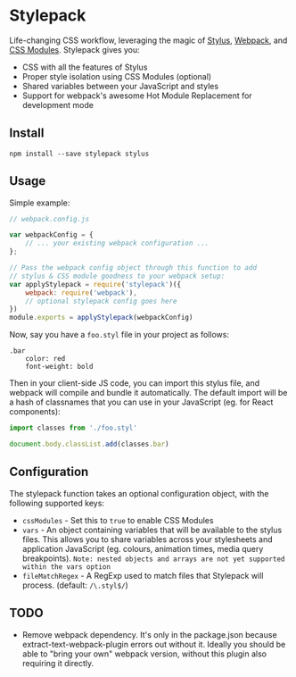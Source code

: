 # Stylepack

Life-changing CSS workflow, leveraging the magic of [Stylus](https://learnboost.github.io/stylus/),
[Webpack](http://webpack.github.io), and [CSS Modules](https://github.com/css-modules/css-modules).
Stylepack gives you:

* CSS with all the features of Stylus
* Proper style isolation using CSS Modules (optional)
* Shared variables between your JavaScript and styles
* Support for webpack's awesome Hot Module Replacement for development mode

## Install

`npm install --save stylepack stylus`


## Usage

Simple example:

```js
// webpack.config.js

var webpackConfig = {
    // ... your existing webpack configuration ...
};

// Pass the webpack config object through this function to add
// stylus & CSS module goodness to your webpack setup:
var applyStylepack = require('stylepack')({
    webpack: require('webpack'),
    // optional stylepack config goes here
})
module.exports = applyStylepack(webpackConfig)
```

Now, say you have a `foo.styl` file in your project as follows:

```stylus
.bar
    color: red
    font-weight: bold
```

Then in your client-side JS code, you can import this stylus file, and webpack
will compile and bundle it automatically. The default import will be a hash of
classnames that you can use in your JavaScript (eg. for React components):

```js
import classes from './foo.styl'

document.body.classList.add(classes.bar)
```


## Configuration

The stylepack function takes an optional configuration object, with the following
supported keys:

* `cssModules` - Set this to `true` to enable CSS Modules
* `vars` - An object containing variables that will be available to the stylus files.
  This allows you to share variables across your stylesheets and application
  JavaScript (eg. colours, animation times, media query breakpoints).
  ```Note: nested objects and arrays are not yet supported within the vars option```
* `fileMatchRegex` - A RegExp used to match files that Stylepack will process.
  (default: `/\.styl$/`)


## TODO

* Remove webpack dependency. It's only in the package.json because extract-text-webpack-plugin
  errors out without it. Ideally you should be able to "bring your own" webpack version, without
  this plugin also requiring it directly.
